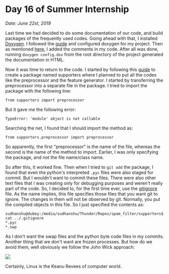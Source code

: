 # Day 16 of Summer Internship

*Date: June 22st, 2019*

Last time we had decided to do some documentation of our code, and build packages of the frequently used codes.
Going ahead with that, I installed [Doxygen](http://doxygen.nl/). I followed the [guide](https://engtech.wordpress.com/2007/03/20/automatic_documentation_python_doxygen/) and configured doxygen for my project.
Then as mentioned [here](http://doxygen.nl/manual/docblocks.html#structuralcommands), I added the comments in my code.
After all was done, running ``doxygen config.dox`` from the root directory of the project generated the documentation in HTML.

Now it was time to return to the code. I started by following this [guide](https://python-packaging.readthedocs.io/en/latest/minimal.html) to create a package named supporters where I planned to put all the codes like the preprocessor and the feature generator. I started by transferring the preprocessor into a separate file in the package. I tried to import the package with the following line:

	from supporters import preprocessor

But it gave me the following error:

	TypeError: 'module' object is not callable

Searching the net, I found that I should import the method as:

	from supporters.preprocessor import preprocessor

So apparently, the first "preprocessor" is the name of the file, whereas the second is the name of the method to import.
Earlier, I was only specifying the package, and not the file name/class name.

So after this, it worked fine. Then when I tried to ``git add`` the package, I found that even the python's interpreted ``.pyc`` files were also staged for commit. But I wouldn't want to commit these files. There were also other text files that I was creating only for debugging purposes and weren't really part of the code. So, I decided to, for the first time ever, use the [gitignore](https://git-scm.com/docs/gitignore) file. As the name implies, this file specifies those files that you want git to ignore. The changes in them will not be observed by git. Normally, you put the compiled objects in this file. So I just specified the contents as:

	sudhanshu@dubey:/media/sudhanshu/Thunder/Repos/spam_filter/supporters$ cat ../.gitignore 
	*.pyc
	*.swp

As I don't want the swap files and the python byte code files in my commits. Another thing that we don't want are frozen processes. But how do we avoid them, well obviously we follow the John Wick approach:

![](http://1.bp.blogspot.com/-PSQ8BNeWd2I/VpO84WQ6k2I/AAAAAAAAAG0/RtXL5ULw3pA/s1600/IMG-20160111-WA0000.jpg)

Certainly, Linux is the Keanu Revees of computer world.
